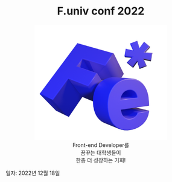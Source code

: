 <div align="center">

# **F.univ conf 2022**

<img src="public/icons/_3D_logo.svg" width="350px"><br>
Front-end Developer를
<br />
꿈꾸는 대학생들이
<br />
한층 더 성장하는 기회!

</div>

일자: 2022년 12월 18일
